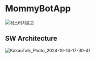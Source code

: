 # MommyBotApp
![컴스터치로고](https://github.com/user-attachments/assets/9f6b91c8-3a8d-401b-821b-306be505f2b5)

## SW Architecture
![KakaoTalk_Photo_2024-10-14-17-30-41](https://github.com/user-attachments/assets/3b4bd680-ee28-4226-9606-30d390f903cb)
